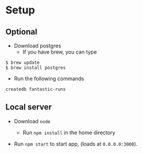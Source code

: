 # Setup
## Optional
* Download postgres
    * If you have brew, you can type
```
$ brew update
$ brew install postgres
```
* Run the following commands
```
createdb fantastic-runs
```

## Local server
* Download `node`
    * Run `npm install` in the home directory
    
* Run `npm start` to start app, (loads at `0.0.0.0:3000`).
